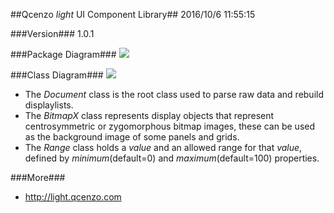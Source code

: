 ##Qcenzo *light* UI Component Library##
2016/10/6 11:55:15 

###Version###
1.0.1

###Package Diagram###
![](http://www.qcenzo.com/2016/imgs/packagediag.jpg)

###Class Diagram###
![](http://www.qcenzo.com/2016/imgs/classdiag.jpg) 

- The *Document* class is the root class used to parse raw data and rebuild displaylists.
- The *BitmapX* class represents display objects that represent centrosymmetric or zygomorphous bitmap images,  these can be used as the background image of some panels and grids.
- The *Range* class holds a *value* and an allowed range for that *value*,  defined by *minimum*(default=0) and *maximum*(default=100) properties.

###More###
- <http://light.qcenzo.com>
